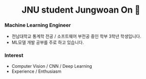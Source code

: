 <div align=center>
  <h1> JNU student Jungwoan On 👋 </h1>
</div>

### Machine Learning Engineer
- 전남대학교 통계학 전공 / 소프트웨어 부전공 중인 학부 3학년 학생입니다.
- ML모델 개발 공부를 주로 하고 있습니다.

### Interest
- Computer Vision / CNN / Deep Learning
- Experience / Enthusiasm

<br>

